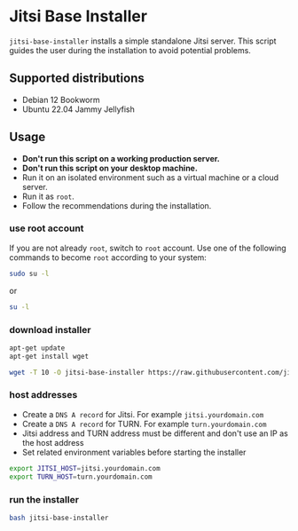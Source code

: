 # Jitsi Base Installer

`jitsi-base-installer` installs a simple standalone Jitsi server. This script
guides the user during the installation to avoid potential problems.

## Supported distributions

- Debian 12 Bookworm
- Ubuntu 22.04 Jammy Jellyfish

## Usage

- **Don't run this script on a working production server.**
- **Don't run this script on your desktop machine.**
- Run it on an isolated environment such as a virtual machine or a cloud server.
- Run it as `root`.
- Follow the recommendations during the installation.

### use root account

If you are not already `root`, switch to `root` account. Use one of the
following commands to become `root` according to your system:

```bash
sudo su -l
```

or

```bash
su -l
```

### download installer

```bash
apt-get update
apt-get install wget

wget -T 10 -O jitsi-base-installer https://raw.githubusercontent.com/jitsi-contrib/installers/main/jitsi-base/jitsi-base-installer
```

### host addresses

- Create a `DNS A record` for Jitsi. For example `jitsi.yourdomain.com`
- Create a `DNS A record` for TURN. For example `turn.yourdomain.com`
- Jitsi address and TURN address must be different and don't use an IP as the
  host address
- Set related environment variables before starting the installer

```bash
export JITSI_HOST=jitsi.yourdomain.com
export TURN_HOST=turn.yourdomain.com
```

### run the installer

```bash
bash jitsi-base-installer
```
